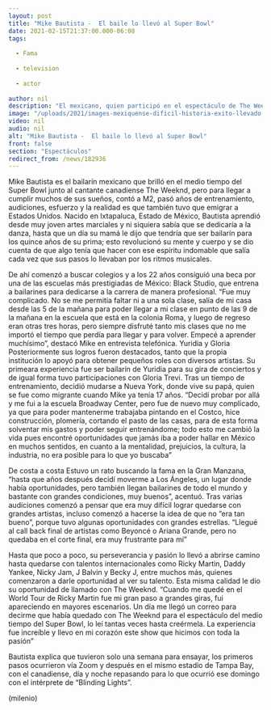```yaml
---
layout: post
title: "Mike Bautista -  El baile lo llevó al Super Bowl"
date: 2021-02-15T21:37:00.000-06:00
tags:
  
  - Fama
  
  - television
  
  - actor
  
author: nil
description: "El mexicano, quien participó en el espectáculo de The Weeknd, en Tampa Bay, es un ejemplo de fortaleza, al llegar a trabajar junto a grandes de la música como Ricky Martin, Nicky Jam y J Balvin. "
image: "/uploads/2021/images-mexiquense-dificil-historia-exito-llevado.jpg"
video: nil
audio: nil
alt: "Mike Bautista -  El baile lo llevó al Super Bowl"
front: false
section: "Espectáculos"
redirect_from: /news/182936
---
```


Mike Bautista es el bailarín mexicano que brilló en el medio tiempo del Super Bowl junto al cantante canadiense The Weeknd, pero para llegar a cumplir muchos de sus sueños, contó a M2, pasó años de entrenamiento, audiciones, esfuerzo y la realidad es que también tuvo que emigrar a Estados Unidos. Nacido en Ixtapaluca, Estado de México, Bautista aprendió desde muy joven artes marciales y ni siquiera sabía que se dedicaría a la danza, hasta que un día su mamá le dijo que tendría que ser bailarín para los quince años de su prima; esto revolucionó su mente y cuerpo y se dio cuenta de que algo tenía que hacer con ese espíritu indomable que salía cada vez que sus pasos lo llevaban por los ritmos musicales. 

De ahí comenzó a buscar colegios y a los 22 años consiguió una beca por una de las escuelas más prestigiadas de México: Black Studio, que entrena a bailarines para dedicarse a la carrera de manera profesional. “Fue muy complicado. No se me permitía faltar ni a una sola clase, salía de mi casa desde las 5 de la mañana para poder llegar a mi clase en punto de las 9 de la mañana en la escuela que está en la colonia Roma, y luego de regreso eran otras tres horas, pero siempre disfruté tanto mis clases que no me importó el tiempo que perdía para llegar y para volver. Empecé a aprender muchísimo”, destacó Mike en entrevista telefónica. 
Yuridia y Gloria Posteriormente sus logros fueron destacados, tanto que la propia institución lo apoyó para obtener pequeños roles con diversos artistas. Su primeara experiencia fue ser bailarín de Yuridia para su gira de conciertos y de igual forma tuvo participaciones con Gloria Trevi. Tras un tiempo de entrenamiento, decidió mudarse a Nueva York, donde vive su papá, quien se fue como migrante cuando Mike ya tenía 17 años. “Decidí probar por allá y me fui a la escuela Broadway Center, pero fue de nuevo muy complicado, ya que para poder mantenerme trabajaba pintando en el Costco, hice construcción, plomería, cortando el pasto de las casas, para de esta forma solventar mis gastos y poder seguir entrenándome; todo esto me cambió la vida pues encontré oportunidades que jamás iba a poder hallar en México en muchos sentidos, en cuanto a la mentalidad, prejuicios, la cultura, la industria, no era posible para lo que yo buscaba” 

De costa a costa Estuvo un rato buscando la fama en la Gran Manzana, “hasta que años después decidí moverme a Los Ángeles, un lugar donde había oportunidades, pero también llegan bailarines de todo el mundo y bastante con grandes condiciones, muy buenos”, acentuó. Tras varias audiciones comenzó a pensar que era muy difícil lograr quedarse con grandes artistas, incluso comenzó a hacerse la idea de que no “era tan bueno”, porque tuvo algunas oportunidades con grandes estrellas. “Llegué al call back final de artistas como Beyoncé o Ariana Grande, pero no quedaba en el corte final, era muy frustrante para mí” 

Hasta que poco a poco,  su perseverancia y pasión lo llevó a abrirse camino hasta quedarse con talentos internacionales como Ricky Martin, Daddy Yankee, Nicky Jam, J Balvin y Becky J, entre muchos más, quienes comenzaron a darle oportunidad al ver su talento. Esta misma calidad le dio su oportunidad de llamado con The Weeknd. “Cuando me quedé en el World Tour de Ricky Martin fue mi gran paso a grandes giras, fui apareciendo en mayores escenarios. Un día me llegó un correo para decirme que había quedado con The Weeknd para el espectáculo del medio tiempo del Super Bowl, lo leí tantas veces hasta creérmela. La experiencia fue increíble y llevo en mi corazón este show que hicimos con toda la pasión” 

Bautista explica que tuvieron solo una semana para ensayar, los primeros pasos ocurrieron vía Zoom y después en el mismo estadio de Tampa Bay, con el canadiense, día y noche repasando para lo que ocurrió ese domingo con el intérprete de “Blinding Lights”.  

(milenio)
